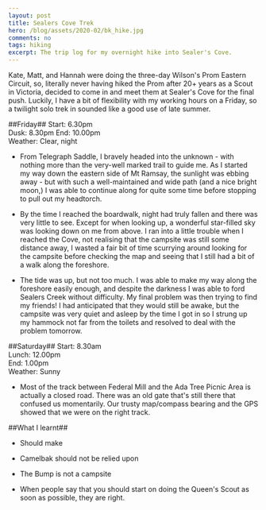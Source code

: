 ```yaml
---
layout: post
title: Sealers Cove Trek
hero: /blog/assets/2020-02/bk_hike.jpg
comments: no
tags: hiking 
excerpt: The trip log for my overnight hike into Sealer's Cove.
---
```


Kate, Matt, and Hannah were doing the three-day Wilson's Prom Eastern Circuit, so, literally never having hiked the Prom after 20+ years as a Scout in Victoria, decided to come in and meet them at Sealer's Cove for the final push. Luckily, I have a bit of flexibility with my working hours on a Friday, so a twilight solo trek in sounded like a good use of late summer.

##Friday##
Start: 6.30pm  
Dusk: 8.30pm
End: 10.00pm  
Weather: Clear, night

* From Telegraph Saddle, I bravely headed into the unknown - with nothing more than the very-well marked trail to guide me. As I started my way down the eastern side of Mt Ramsay, the sunlight was ebbing away - but with such a well-maintained and wide path (and a nice bright moon,) I was able to continue along for quite some time before stopping to pull out my headtorch.

* By the time I reached the boardwalk, night had truly fallen and there was very little to see. Except for when looking up, a wonderful star-filled sky was looking down on me from above. I ran into a little trouble when I reached the Cove, not realising that the campsite was still some distance away, I wasted a fair bit of time scurrying around looking for the campsite before checking the map and seeing that I still had a bit of a walk along the foreshore.

* The tide was up, but not too much. I was able to make my way along the foreshore easily enough, and despite the darkness I was able to ford Sealers Creek without difficulty. My final problem was then trying to find my friends! I had anticipated that they would still be awake, but the campsite was very quiet and asleep by the time I got in so I strung up my hammock not far from the toilets and resolved to deal with the problem tomorrow.

##Saturday##
Start: 8.30am  
Lunch: 12.00pm  
End: 1.00pm  
Weather: Sunny

* Most of the track between Federal Mill and the Ada Tree Picnic Area is actually a closed road. There was an old gate that's still there that confused us momentarily. Our trusty map/compass bearing and the GPS showed that we were on the right track.


##What I learnt##
* Should make 

* Camelbak should not be relied upon

* The Bump is not a campsite

* When people say that you should start on doing the Queen's Scout as soon as possible, they are right.